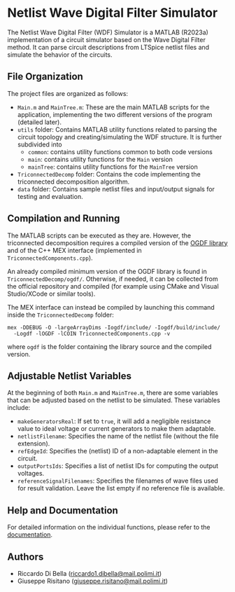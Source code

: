 # Netlist Wave Digital Filter Simulator

The Netlist Wave Digital Filter (WDF) Simulator is a MATLAB (R2023a) implementation of a circuit simulator based on the Wave Digital Filter method. It can parse circuit descriptions from LTSpice netlist files and simulate the behavior of the circuits.

## File Organization

The project files are organized as follows:

- `Main.m` and `MainTree.m`: These are the main MATLAB scripts for the application, implementing the two different versions of the program (detailed later).
- `utils` folder: Contains MATLAB utility functions related to parsing the circuit topology and creating/simulating the WDF structure. It is further subdivided into
  - `common`: contains utility functions common to both code versions
  - `main`: contains utility functions for the `Main` version
  - `mainTree`: contains utility functions for the `MainTree` version
- `TriconnectedDecomp` folder: Contains the code implementing the triconnected decomposition algorithm.
- `data` folder: Contains sample netlist files and input/output signals for testing and evaluation.

## Compilation and Running

The MATLAB scripts can be executed as they are. However, the triconnected decomposition requires a compiled version of the [OGDF library](https://github.com/ogdf/ogdf/) and of the C++ MEX interface (implemented in `TriconnectedComponents.cpp`).

An already compiled minimum version of the OGDF library is found in `TriconnectedDecomp/ogdf/`. Otherwise, if needed, it can be collected from the official repository and compiled (for example using CMake and Visual Studio/XCode or similar tools).

The MEX interface can instead be compiled by launching this command inside the `TriconnectedDecomp` folder:
```
mex -DDEBUG -O -largeArrayDims -Iogdf/include/ -Iogdf/build/include/
  -Logdf -lOGDF -lCOIN TriconnectedComponents.cpp -v
```

where `ogdf` is the folder containing the library source and the compiled version.

## Adjustable Netlist Variables

At the beginning of both `Main.m` and `MainTree.m`, there are some variables that can be adjusted based on the netlist to be simulated. These variables include:

- `makeGeneratorsReal`: If set to `true`, it will add a negligible resistance value to ideal voltage or current generators to make them adaptable.
- `netlistFilename`: Specifies the name of the netlist file (without the file extension).
- `refEdgeId`: Specifies the (netlist) ID of a non-adaptable element in the circuit.
- `outputPortsIds`: Specifies a list of netlist IDs for computing the output voltages.
- `referenceSignalFilenames`: Specifies the filenames of wave files used for result validation. Leave the list empty if no reference file is available.


## Help and Documentation

For detailed information on the individual functions, please refer to the [documentation](./documentation/Documentation.pdf).

## Authors

- Riccardo Di Bella (riccardo1.dibella@mail.polimi.it)
- Giuseppe Risitano (giuseppe.risitano@mail.polimi.it)


